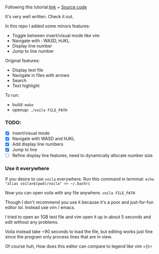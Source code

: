 Following this tutorial:[link](https://viewsourcecode.org/snaptoken/kilo/) + [Source code](https://github.com/snaptoken/kilo-src)

It's very well written. Check it out.

In this repo I added some minors features:
- Toggle between insert/visual mode like vim
- Navigate with : WASD, HJKL.
- Display line number
- Jump to line number

Original features:
- Display text file
- Navigate in files with arrows
- Search
- Text highlight

To run: 
- build: `make`
- openup: `./voila FILE_PATH`

### TODO:
- [x] insert/visual mode
- [x] Navigate with WASD and HJKL
- [x] Add display line numbers
- [x] Jump to line
- [ ] Refine display line features, need to dynamically allocate number size

### Use it everywhere
If you  desire to use `voila` everywhere. Run this command in terminal: `echo "alias voila=$(pwd)/voila" >> ~/.bashrc`

Now  you can open voila with any file anywhere. `voila FILE_PATH`

Though I don't recommend you use it because it's a poor and just-for-fun editor lol. Instead use vim / emacs.

I tried to open an 1GB text file and vim open it up in about 5 seconds and edit without any problems.

Voila instead take ~90 seconds to load the file, but editing works just fine since the program only process lines that are  in view.

Of course huh, How does this editor can compare to legend like vim =))🔥
